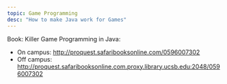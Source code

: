 ```yaml
---
topic: Game Programming
desc: "How to make Java work for Games"
---
```


Book: Killer Game Programming in Java:

* On campus: <http://proquest.safaribooksonline.com/0596007302>
* Off campus: <http://proquest.safaribooksonline.com.proxy.library.ucsb.edu:2048/0596007302>
